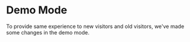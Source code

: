 # Demo Mode

To provide same experience to new visitors and old visitors, we've made some changes in the demo mode.